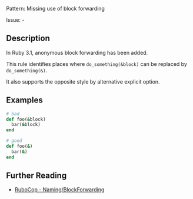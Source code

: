 Pattern: Missing use of block forwarding

Issue: -

## Description

In Ruby 3.1, anonymous block forwarding has been added.

This rule identifies places where `do_something(&block)` can be replaced by `do_something(&)`.

It also supports the opposite style by alternative explicit option.


## Examples

```ruby
# bad
def foo(&block)
  bar(&block)
end

# good
def foo(&)
  bar(&)
end
```

## Further Reading

* [RuboCop - Naming/BlockForwarding](https://docs.rubocop.org/rubocop/cops_naming.html#namingblockforwarding)